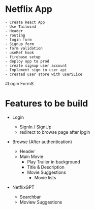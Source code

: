 # Netflix App
    - Create React App
    - Use Tailwind
    - Header
    - routing
    - login form
    - Signup form
    - form validation
    - useRef hook
    - firebase setup
    - deploy app to prod
    - create signup user account
    - Implement sign in user api
    - created user store with userSLice


#Login FormS

# Features to be build

- Login
    - SignIn / SignUp
    - redirect to browse page after lpgin

- Browse (After authentication)
    - Header
    - Main Movie
        - Play Trailer in background
        - Title & Description
        - Movie Suggestions
            - Movie lists


- NetflixGPT
    - Searchbar
    - Moview Suggestions